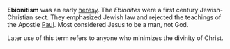 **Ebionitism** was an early [heresy](Heresy "Heresy"). The
*Ebionites* were a first century Jewish-Christian sect. They
emphasized Jewish law and rejected the teachings of the Apostle
[Paul](Paul "Paul"). Most considered Jesus to be a man, not God.

Later use of this term refers to anyone who minimizes the divinity
of Christ.




